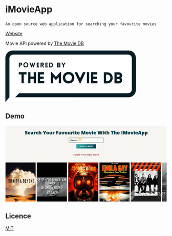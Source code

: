 # iMovieApp

`An open source web application for searching your favourite movies`

 [Website](https://imovie-app.netlify.com)

Movie API powered by [The Movie DB](https://www.themoviedb.org/)

![TMDb Image](./assets/TMDb.png)

## Demo

![iMovieApp Demo](./assets/video/iMovieApp-Demo.gif)

## Licence

[MIT](https://opensource.org/licenses/MIT)
